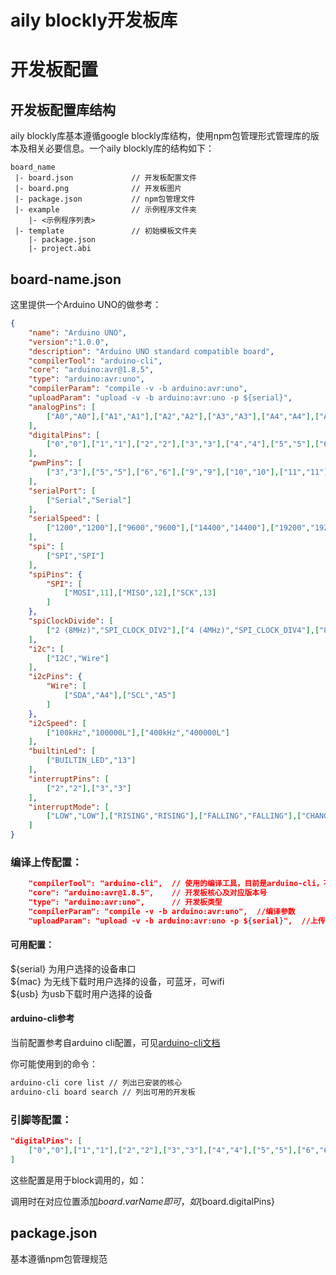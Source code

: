 # aily blockly开发板库  
# 开发板配置  

## 开发板配置库结构
aily blockly库基本遵循google blockly库结构，使用npm包管理形式管理库的版本及相关必要信息。一个aily blockly库的结构如下：
```
board_name  
 |- board.json             // 开发板配置文件
 |- board.png              // 开发板图片
 |- package.json           // npm包管理文件
 |- example                // 示例程序文件夹
    |- <示例程序列表>
 |- template               // 初始模板文件夹
    |- package.json
    |- project.abi
```

## board-name.json
这里提供一个Arduino UNO的做参考：
```json
{
    "name": "Arduino UNO",
    "version":"1.0.0",
    "description": "Arduino UNO standard compatible board",
    "compilerTool": "arduino-cli",
    "core": "arduino:avr@1.8.5",
    "type": "arduino:avr:uno",
    "compilerParam": "compile -v -b arduino:avr:uno",
    "uploadParam": "upload -v -b arduino:avr:uno -p ${serial}",
    "analogPins": [
        ["A0","A0"],["A1","A1"],["A2","A2"],["A3","A3"],["A4","A4"],["A5","A5"]
    ],
    "digitalPins": [
        ["0","0"],["1","1"],["2","2"],["3","3"],["4","4"],["5","5"],["6","6"],["7","7"],["8","8"],["9","9"],["10","10"],["11","11"],["12","12"],["13","13"],["A0","A0"],["A1","A1"],["A2","A2"],["A3","A3"],["A4","A4"],["A5","A5"]
    ],
    "pwmPins": [
        ["3","3"],["5","5"],["6","6"],["9","9"],["10","10"],["11","11"]
    ],
    "serialPort": [
        ["Serial","Serial"]
    ],
    "serialSpeed": [
        ["1200","1200"],["9600","9600"],["14400","14400"],["19200","19200"],["38400","38400"],["57600","57600"],["115200","115200"]
    ],
    "spi": [
        ["SPI","SPI"]
    ],
    "spiPins": {
        "SPI": [
            ["MOSI",11],["MISO",12],["SCK",13]
        ]
    },
    "spiClockDivide": [
        ["2 (8MHz)","SPI_CLOCK_DIV2"],["4 (4MHz)","SPI_CLOCK_DIV4"],["8 (2MHz)","SPI_CLOCK_DIV8"],["16 (1MHz)","SPI_CLOCK_DIV16"],["32 (500KHz)","SPI_CLOCK_DIV32"],["64 (250KHz)","SPI_CLOCK_DIV64"],["128 (125KHz)","SPI_CLOCK_DIV128"]
    ],
    "i2c": [
        ["I2C","Wire"]
    ],
    "i2cPins": {
        "Wire": [
            ["SDA","A4"],["SCL","A5"]
        ]
    },
    "i2cSpeed": [
        ["100kHz","100000L"],["400kHz","400000L"]
    ],
    "builtinLed": [
        ["BUILTIN_LED","13"]
    ],
    "interruptPins": [
        ["2","2"],["3","3"]
    ],
    "interruptMode": [
        ["LOW","LOW"],["RISING","RISING"],["FALLING","FALLING"],["CHANGE","CHANGE"]
    ]
}
```

### 编译上传配置：
```json
    "compilerTool": "arduino-cli",  // 使用的编译工具，目前是arduino-cli，不需要更改
    "core": "arduino:avr@1.8.5",    // 开发板核心及对应版本号
    "type": "arduino:avr:uno",      // 开发板类型
    "compilerParam": "compile -v -b arduino:avr:uno",  //编译参数
    "uploadParam": "upload -v -b arduino:avr:uno -p ${serial}",  //上传参数，其中${serial}是串口变量，实际使用时会替换成用户选择的串口
```

#### 可用配置：
 ${serial} 为用户选择的设备串口  
 ${mac} 为无线下载时用户选择的设备，可蓝牙，可wifi  
 ${usb} 为usb下载时用户选择的设备  

#### arduino-cli参考
当前配置参考自arduino cli配置，可见[arduino-cli文档](https://arduino.github.io/arduino-cli)  

你可能使用到的命令：
```bash
arduino-cli core list // 列出已安装的核心
arduino-cli board search // 列出可用的开发板
```

### 引脚等配置：
```json
"digitalPins": [
    ["0","0"],["1","1"],["2","2"],["3","3"],["4","4"],["5","5"],["6","6"],["7","7"],["8","8"],["9","9"],["10","10"],["11","11"],["12","12"],["13","13"],["A0","A0"],["A1","A1"],["A2","A2"],["A3","A3"],["A4","A4"],["A5","A5"]
]
```
这些配置是用于block调用的，如：

调用时在对应位置添加${board.varName}即可，如${board.digitalPins}

## package.json
基本遵循npm包管理规范